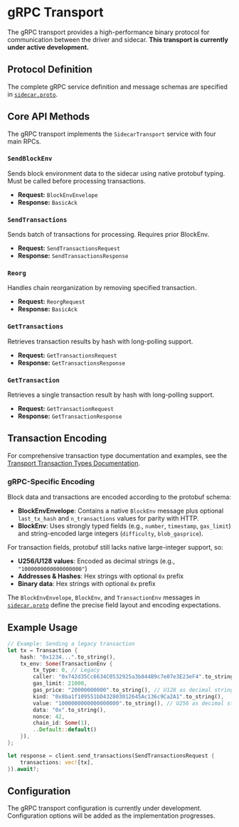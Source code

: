 # gRPC Transport

The gRPC transport provides a high-performance binary protocol for communication between the driver and sidecar. **This transport is currently under active development.**

## Protocol Definition

The complete gRPC service definition and message schemas are specified in [`sidecar.proto`](sidecar.proto).

## Core API Methods

The gRPC transport implements the `SidecarTransport` service with four main RPCs.

### `SendBlockEnv`

Sends block environment data to the sidecar using native protobuf typing. Must be called before processing transactions.

- **Request:** `BlockEnvEnvelope`
- **Response:** `BasicAck`

### `SendTransactions`

Sends batch of transactions for processing. Requires prior BlockEnv.

- **Request:** `SendTransactionsRequest`
- **Response:** `SendTransactionsResponse`

### `Reorg`

Handles chain reorganization by removing specified transaction.

- **Request:** `ReorgRequest`
- **Response:** `BasicAck`

### `GetTransactions`

Retrieves transaction results by hash with long-polling support.

- **Request:** `GetTransactionsRequest`
- **Response:** `GetTransactionsResponse`

### `GetTransaction`

Retrieves a single transaction result by hash with long-polling support.

- **Request:** `GetTransactionRequest`
- **Response:** `GetTransactionResponse`

## Transaction Encoding

For comprehensive transaction type documentation and examples, see the [Transport Transaction Types Documentation](../README.md#transaction-types).

### gRPC-Specific Encoding

Block data and transactions are encoded according to the protobuf schema:

- **BlockEnvEnvelope**: Contains a native `BlockEnv` message plus optional `last_tx_hash` and `n_transactions` values for parity with HTTP.
- **BlockEnv**: Uses strongly typed fields (e.g., `number`, `timestamp`, `gas_limit`) and string-encoded large integers (`difficulty`, `blob_gasprice`).

For transaction fields, protobuf still lacks native large-integer support, so:

- **U256/U128 values**: Encoded as decimal strings (e.g., `"1000000000000000000"`)
- **Addresses & Hashes**: Hex strings with optional `0x` prefix
- **Binary data**: Hex strings with optional `0x` prefix

The `BlockEnvEnvelope`, `BlockEnv`, and `TransactionEnv` messages in [`sidecar.proto`](sidecar.proto) define the precise field layout and encoding expectations.

## Example Usage

```rust
// Example: Sending a legacy transaction
let tx = Transaction {
    hash: "0x1234...".to_string(),
    tx_env: Some(TransactionEnv {
        tx_type: 0, // Legacy
        caller: "0x742d35Cc6634C0532925a3b844B9c7e07e3E23eF4".to_string(),
        gas_limit: 21000,
        gas_price: "20000000000".to_string(), // U128 as decimal string
        kind: "0x8ba1f109551bD432803012645Ac136c9Ca2A1".to_string(),
        value: "1000000000000000000".to_string(), // U256 as decimal string
        data: "0x".to_string(),
        nonce: 42,
        chain_id: Some(1),
        ..Default::default()
    }),
};

let response = client.send_transactions(SendTransactionsRequest {
    transactions: vec![tx],
}).await?;
```

## Configuration

The gRPC transport configuration is currently under development. Configuration options will be added as the implementation progresses.
